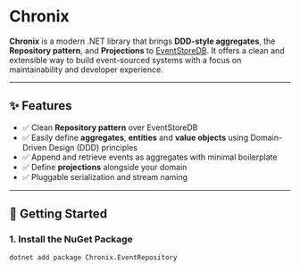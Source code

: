 # Chronix

**Chronix** is a modern .NET library that brings **DDD-style aggregates**, the **Repository pattern**, and **Projections** to [EventStoreDB](https://eventstore.com/). It offers a clean and extensible way to build event-sourced systems with a focus on maintainability and developer experience.

---

## ✨ Features

- ✅ Clean **Repository pattern** over EventStoreDB
- ✅ Easily define **aggregates**, **entities** and **value objects** using Domain-Driven Design (DDD) principles
- ✅ Append and retrieve events as aggregates with minimal boilerplate
- ✅ Define **projections** alongside your domain
- ✅ Pluggable serialization and stream naming

---

## 🚀 Getting Started

### 1. Install the NuGet Package

```bash
dotnet add package Chronix.EventRepository
